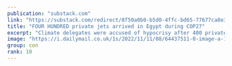 ```yaml
---
publication: "substack.com"
link: "https://substack.com/redirect/8f50a0b0-b5d0-4ffc-bd65-77677ca8e382"
title: "FOUR HUNDRED private jets arrived in Egypt during COP27"
excerpt: "Climate delegates were accused of hypocrisy after 400 private jets arrived in Egypt for COP27."
image: "https://i.dailymail.co.uk/1s/2022/11/11/08/64437511-0-image-a-10_1668155196566.jpg"
group: con
rank: 10
---
```


